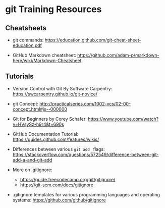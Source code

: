 # git Training Resources

## Cheatsheets 

* git commands: https://education.github.com/git-cheat-sheet-education.pdf

* GitHub Markdown cheatsheet: https://github.com/adam-p/markdown-here/wiki/Markdown-Cheatsheet


## Tutorials 

* Version Control with Git By Software Carpentry: https://swcarpentry.github.io/git-novice/

* git Concept: http://practicalseries.com/1002-vcs/02-00-concept.html#js--000000 

* Git for Beginners by Corey Schafer: https://www.youtube.com/watch?v=HVsySz-h9r4&t=690s

* GitHub Documentation Tutorial: https://guides.github.com/features/wikis/

* Differences between various `git add ` flags: https://stackoverflow.com/questions/572549/difference-between-git-add-a-and-git-add

* More on .gitignore: 
  * https://guide.freecodecamp.org/git/gitignore/
  * https://git-scm.com/docs/gitignore

* .gitignore templates for various programming languages and operating systems: https://github.com/github/gitignore

